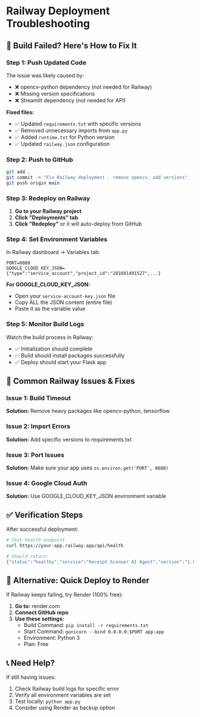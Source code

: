 # Railway Deployment Troubleshooting

## 🔧 Build Failed? Here's How to Fix It

### Step 1: Push Updated Code
The issue was likely caused by:
- ❌ opencv-python dependency (not needed for Railway)
- ❌ Missing version specifications
- ❌ Streamlit dependency (not needed for API)

**Fixed files:**
- ✅ Updated `requirements.txt` with specific versions
- ✅ Removed unnecessary imports from `app.py`
- ✅ Added `runtime.txt` for Python version
- ✅ Updated `railway.json` configuration

### Step 2: Push to GitHub
```bash
git add .
git commit -m "Fix Railway deployment - remove opencv, add versions"
git push origin main
```

### Step 3: Redeploy on Railway
1. **Go to your Railway project**
2. **Click "Deployments" tab**
3. **Click "Redeploy"** or it will auto-deploy from GitHub

### Step 4: Set Environment Variables
In Railway dashboard → Variables tab:

```
PORT=8080
GOOGLE_CLOUD_KEY_JSON={"type":"service_account","project_id":"281601491527",...}
```

**For GOOGLE_CLOUD_KEY_JSON:**
- Open your `service-account-key.json` file
- Copy ALL the JSON content (entire file)
- Paste it as the variable value

### Step 5: Monitor Build Logs
Watch the build process in Railway:
- ✅ Initialization should complete
- ✅ Build should install packages successfully
- ✅ Deploy should start your Flask app

## 🚨 Common Railway Issues & Fixes

### Issue 1: Build Timeout
**Solution:** Remove heavy packages like opencv-python, tensorflow

### Issue 2: Import Errors
**Solution:** Add specific versions to requirements.txt

### Issue 3: Port Issues
**Solution:** Make sure your app uses `os.environ.get('PORT', 8080)`

### Issue 4: Google Cloud Auth
**Solution:** Use GOOGLE_CLOUD_KEY_JSON environment variable

## ✅ Verification Steps

After successful deployment:

```bash
# Test health endpoint
curl https://your-app.railway.app/api/health

# Should return:
{"status":"healthy","service":"Receipt Scanner AI Agent","version":"1.0.0"}
```

## 🔄 Alternative: Quick Deploy to Render

If Railway keeps failing, try Render (100% free):

1. **Go to:** render.com
2. **Connect GitHub repo**
3. **Use these settings:**
   - Build Command: `pip install -r requirements.txt`
   - Start Command: `gunicorn --bind 0.0.0.0:$PORT app:app`
   - Environment: Python 3
   - Plan: Free

## 📞 Need Help?

If still having issues:
1. Check Railway build logs for specific error
2. Verify all environment variables are set
3. Test locally: `python app.py`
4. Consider using Render as backup option

